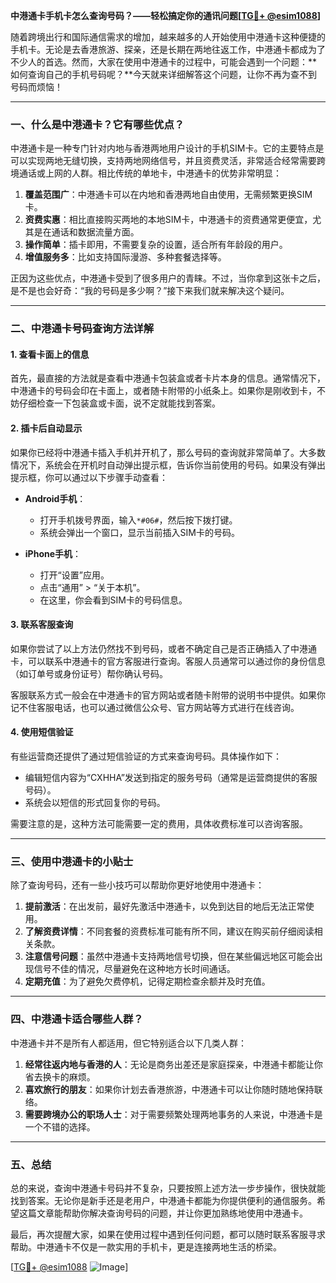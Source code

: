 **中港通卡手机卡怎么查询号码？——轻松搞定你的通讯问题[[TG💪+ @esim1088](https://t.me/s/esim1088)]**

随着跨境出行和国际通信需求的增加，越来越多的人开始使用中港通卡这种便捷的手机卡。无论是去香港旅游、探亲，还是长期在两地往返工作，中港通卡都成为了不少人的首选。然而，大家在使用中港通卡的过程中，可能会遇到一个问题：**如何查询自己的手机号码呢？**今天就来详细解答这个问题，让你不再为查不到号码而烦恼！

---

### **一、什么是中港通卡？它有哪些优点？**

中港通卡是一种专门针对内地与香港两地用户设计的手机SIM卡。它的主要特点是可以实现两地无缝切换，支持两地网络信号，并且资费灵活，非常适合经常需要跨境通话或上网的人群。相比传统的单地卡，中港通卡的优势非常明显：

1. **覆盖范围广**：中港通卡可以在内地和香港两地自由使用，无需频繁更换SIM卡。
2. **资费实惠**：相比直接购买两地的本地SIM卡，中港通卡的资费通常更便宜，尤其是在通话和数据流量方面。
3. **操作简单**：插卡即用，不需要复杂的设置，适合所有年龄段的用户。
4. **增值服务多**：比如支持国际漫游、多种套餐选择等。

正因为这些优点，中港通卡受到了很多用户的青睐。不过，当你拿到这张卡之后，是不是也会好奇：“我的号码是多少啊？”接下来我们就来解决这个疑问。

---

### **二、中港通卡号码查询方法详解**

#### **1. 查看卡面上的信息**
首先，最直接的方法就是查看中港通卡包装盒或者卡片本身的信息。通常情况下，中港通卡的号码会印在卡面上，或者随卡附带的小纸条上。如果你是刚收到卡，不妨仔细检查一下包装盒或卡面，说不定就能找到答案。

#### **2. 插卡后自动显示**
如果你已经将中港通卡插入手机并开机了，那么号码的查询就非常简单了。大多数情况下，系统会在开机时自动弹出提示框，告诉你当前使用的号码。如果没有弹出提示框，你可以通过以下步骤手动查看：

- **Android手机**：
  - 打开手机拨号界面，输入`*#06#`，然后按下拨打键。
  - 系统会弹出一个窗口，显示当前插入SIM卡的号码。
  
- **iPhone手机**：
  - 打开“设置”应用。
  - 点击“通用” > “关于本机”。
  - 在这里，你会看到SIM卡的号码信息。

#### **3. 联系客服查询**
如果你尝试了以上方法仍然找不到号码，或者不确定自己是否正确插入了中港通卡，可以联系中港通卡的官方客服进行查询。客服人员通常可以通过你的身份信息（如订单号或身份证号）帮你确认号码。

客服联系方式一般会在中港通卡的官方网站或者随卡附带的说明书中提供。如果你记不住客服电话，也可以通过微信公众号、官方网站等方式进行在线咨询。

#### **4. 使用短信验证**
有些运营商还提供了通过短信验证的方式来查询号码。具体操作如下：
- 编辑短信内容为“CXHHA”发送到指定的服务号码（通常是运营商提供的客服号码）。
- 系统会以短信的形式回复你的号码。

需要注意的是，这种方法可能需要一定的费用，具体收费标准可以咨询客服。

---

### **三、使用中港通卡的小贴士**

除了查询号码，还有一些小技巧可以帮助你更好地使用中港通卡：

1. **提前激活**：在出发前，最好先激活中港通卡，以免到达目的地后无法正常使用。
2. **了解资费详情**：不同套餐的资费标准可能有所不同，建议在购买前仔细阅读相关条款。
3. **注意信号问题**：虽然中港通卡支持两地信号切换，但在某些偏远地区可能会出现信号不佳的情况，尽量避免在这种地方长时间通话。
4. **定期充值**：为了避免欠费停机，记得定期检查余额并及时充值。

---

### **四、中港通卡适合哪些人群？**

中港通卡并不是所有人都适用，但它特别适合以下几类人群：

1. **经常往返内地与香港的人**：无论是商务出差还是家庭探亲，中港通卡都能让你省去换卡的麻烦。
2. **喜欢旅行的朋友**：如果你计划去香港旅游，中港通卡可以让你随时随地保持联络。
3. **需要跨境办公的职场人士**：对于需要频繁处理两地事务的人来说，中港通卡是一个不错的选择。

---

### **五、总结**

总的来说，查询中港通卡号码并不复杂，只要按照上述方法一步步操作，很快就能找到答案。无论你是新手还是老用户，中港通卡都能为你提供便利的通信服务。希望这篇文章能帮助你解决查询号码的问题，并让你更加熟练地使用中港通卡。

最后，再次提醒大家，如果在使用过程中遇到任何问题，都可以随时联系客服寻求帮助。中港通卡不仅是一款实用的手机卡，更是连接两地生活的桥梁。

[[TG💪+ @esim1088](https://t.me/s/esim1088) ![Image](https://i.postimg.cc/4NQfJmqS/Snipaste-2025-05-13-00-14-12.png)]